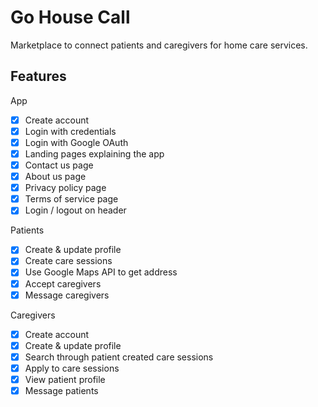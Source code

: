 # Go House Call
Marketplace to connect patients and caregivers for home care services.
## Features
App 
- [x] Create account 
- [x] Login with credentials 
- [x] Login with Google OAuth
- [x] Landing pages explaining the app
- [x] Contact us page
- [x] About us page
- [x] Privacy policy page
- [x] Terms of service page
- [x] Login / logout on header 

Patients
- [x] Create & update profile
- [x] Create care sessions
- [x] Use Google Maps API to get address
- [x] Accept caregivers
- [x] Message caregivers

Caregivers
- [x] Create account
- [x] Create & update profile
- [x] Search through patient created care sessions
- [x] Apply to care sessions
- [x] View patient profile
- [x] Message patients
